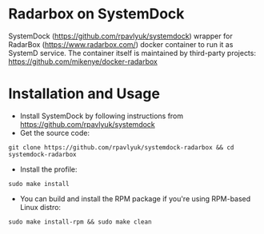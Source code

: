 # Radarbox on SystemDock
SystemDock (https://github.com/rpavlyuk/systemdock) wrapper for RadarBox (https://www.radarbox.com/) docker container to run it as SystemD service. The container itself is maintained by third-party projects: https://github.com/mikenye/docker-radarbox

 # Installation and Usage
 * Install SystemDock by following instructions from https://github.com/rpavlyuk/systemdock
 * Get the source code:
 ```
 git clone https://github.com/rpavlyuk/systemdock-radarbox && cd systemdock-radarbox
 ```
 * Install the profile:
 ```
 sudo make install
 ```
 * You can build and install the RPM package if you're using RPM-based Linux distro:
 ```
 sudo make install-rpm && sudo make clean
 ```

